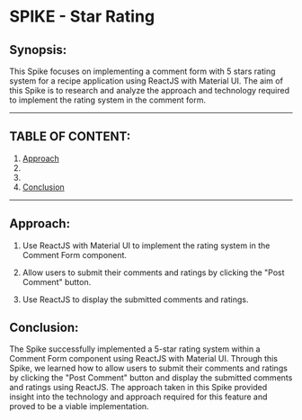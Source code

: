 # SPIKE - Star Rating 

## Synopsis: 
This Spike focuses on implementing a comment form with 5 stars rating system for a recipe application using ReactJS with Material UI. The aim of this Spike is to research and analyze the approach and technology required to implement the rating system in the comment form.

---
## **TABLE OF CONTENT:**
1. [Approach](#approach)
1. []()
1. []()
1. [Conclusion](#conclusion)

---

## Approach:
1. Use ReactJS with Material UI to implement the rating system in the Comment Form component.

1. Allow users to submit their comments and ratings by clicking the "Post Comment" button.

1. Use ReactJS to display the submitted comments and ratings.

## Conclusion:
The Spike successfully implemented a 5-star rating system within a Comment Form component using ReactJS with Material UI. Through this Spike, we learned how to allow users to submit their comments and ratings by clicking the "Post Comment" button and display the submitted comments and ratings using ReactJS. The approach taken in this Spike provided insight into the technology and approach required for this feature and proved to be a viable implementation.


